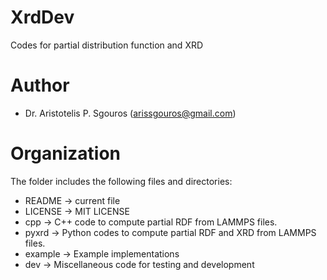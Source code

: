 # XrdDev
Codes for partial distribution function and XRD 

# Author
- Dr. Aristotelis P. Sgouros (arissgouros@gmail.com)

# Organization
The folder includes the following files and directories:
 - README  -> current file
 - LICENSE -> MIT LICENSE
 - cpp     -> C++ code to compute partial RDF from LAMMPS files.
 - pyxrd   -> Python codes to compute partial RDF and XRD from LAMMPS files.
 - example -> Example implementations
 - dev     -> Miscellaneous code for testing and development
